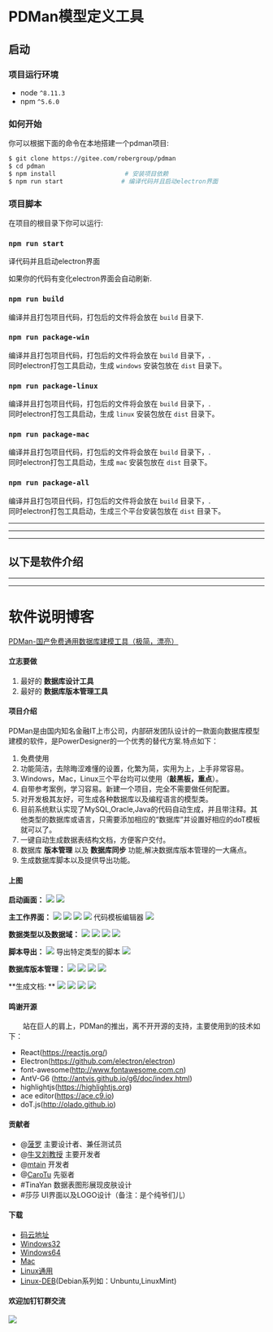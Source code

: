 # PDMan模型定义工具

## 启动

### 项目运行环境
* node `^8.11.3`
* npm `^5.6.0`

### 如何开始

 你可以根据下面的命令在本地搭建一个pdman项目:
 
```bash
$ git clone https://gitee.com/robergroup/pdman
$ cd pdman
$ npm install                   # 安装项目依赖
$ npm run start                # 编译代码并且启动electron界面
```

### 项目脚本

在项目的根目录下你可以运行:

### `npm run start`

译代码并且启动electron界面

如果你的代码有变化electron界面会自动刷新.<br>

### `npm run build `

编译并且打包项目代码，打包后的文件将会放在 `build` 目录下.

### `npm run package-win `

编译并且打包项目代码，打包后的文件将会放在 `build` 目录下，.<br>
同时electron打包工具启动，生成 `windows` 安装包放在 `dist` 目录下。

### `npm run package-linux `

编译并且打包项目代码，打包后的文件将会放在 `build` 目录下，.<br>
同时electron打包工具启动，生成 `linux` 安装包放在 `dist` 目录下。

### `npm run package-mac `

编译并且打包项目代码，打包后的文件将会放在 `build` 目录下，.<br>
同时electron打包工具启动，生成 `mac` 安装包放在 `dist` 目录下。

### `npm run package-all `

编译并且打包项目代码，打包后的文件将会放在 `build` 目录下，.<br>
同时electron打包工具启动，生成三个平台安装包放在 `dist` 目录下。

---------------------
---------------------
---------------------
以下是软件介绍
---------------------
---------------------
---------------------

<base target="_blank" />


# 软件说明博客
[PDMan-国产免费通用数据库建模工具（极简，漂亮）](https://my.oschina.net/skymozn/blog/1821184)

#### 立志要做
1.  最好的 **数据库设计工具**
2.  最好的 **数据库版本管理工具**

#### 项目介绍
PDMan是由国内知名金融IT上市公司，内部研发团队设计的一款面向数据库模型建模的软件，是PowerDesigner的一个优秀的替代方案.特点如下：
1. 免费使用
2. 功能简洁，去除晦涩难懂的设置，化繁为简，实用为上，上手非常容易。
3. Windows，Mac，Linux三个平台均可以使用（**敲黑板，重点**）。
4. 自带参考案例，学习容易。新建一个项目，完全不需要做任何配置。
5. 对开发极其友好，可生成各种数据库以及编程语言的模型类。
6. 目前系统默认实现了MySQL,Oracle,Java的代码自动生成，并且带注释。其他类型的数据库或语言，只需要添加相应的“数据库”并设置好相应的doT模板就可以了。
7. 一键自动生成数据表结构文档，方便客户交付。
8. 数据库 **版本管理** 以及 **数据库同步** 功能,解决数据库版本管理的一大痛点。
9. 生成数据库脚本以及提供导出功能。

#### 上图

**启动画面：**
![](https://oscimg.oschina.net/oscnet/eba42e7a27d86d7c90712637d5342a43095.jpg)
![](https://oscimg.oschina.net/oscnet/967c2a16712629058b08e22184a3c3c5fcd.jpg)

**主工作界面：**
![](https://oscimg.oschina.net/oscnet/826d5265d68a43df33d8f4aef4498ff1469.jpg)
![](https://oscimg.oschina.net/oscnet/2cab05d55f076766d80fa654cb1c118b4a4.jpg)
![](https://oscimg.oschina.net/oscnet/b14b33c20a2f500add7cc6097b378a90bed.jpg)
![](https://oscimg.oschina.net/oscnet/1bd3093ec0ab6f188f2f41c35e63a0a3472.jpg)
代码模板编辑器 
![](https://oscimg.oschina.net/oscnet/fee036bae7c8c47213db925cd2197f1486a.jpg)

**数据类型以及数据域：**
![](https://oscimg.oschina.net/oscnet/f11f8fe73ba251618da4312ed58b0ecc42a.jpg)
![](https://oscimg.oschina.net/oscnet/80547a25e2f57c4ec107df1501aca9581fa.jpg)
![](https://oscimg.oschina.net/oscnet/761364fcd82574c0df3973a62f1bcae6294.jpg)
![](https://oscimg.oschina.net/oscnet/6ddeae5fa48746d2662b3e5d15587a77910.jpg)

**脚本导出：**
![](https://oscimg.oschina.net/oscnet/5ac2315c047e3de1a03052666cda7a24d21.jpg)
导出特定类型的脚本 
![](https://oscimg.oschina.net/oscnet/ae2b73dd7e0f250242f85b263a803eb2c53.jpg)

**数据库版本管理：**
![](https://oscimg.oschina.net/oscnet/59745fe5202ecd465d22db7765bfa9b102e.jpg)
![](https://oscimg.oschina.net/oscnet/479097dcbf242ea5b919719f344599d006e.jpg)
![](https://oscimg.oschina.net/oscnet/7564296e5e9be830fea96c24a8c2c398cd8.jpg)
![](https://oscimg.oschina.net/oscnet/78d0d9f13c1a3a8a5eec77f5266c707fe1c.jpg)

**生成文档: **
![](https://static.oschina.net/uploads/img/201805/30142335_afkp.jpg "")
![](https://static.oschina.net/uploads/img/201805/30142409_V3a7.jpg "")
![](https://static.oschina.net/uploads/img/201805/30142424_NNuW.jpg "")
![](https://static.oschina.net/uploads/img/201805/30142444_Y7hY.jpg "")

#### 鸣谢开源
&emsp;&emsp;站在巨人的肩上，PDMan的推出，离不开开源的支持，主要使用到的技术如下：
- React(<https://reactjs.org/>)
- Electron(<https://github.com/electron/electron>)
- font-awesome(<http://www.fontawesome.com.cn>)
- AntV-G6 (<http://antvis.github.io/g6/doc/index.html>) 
- highlightjs(<https://highlightjs.org>)
- ace editor(<https://ace.c9.io>)
- doT.js(<http://olado.github.io>)

#### 贡献者

- @[菠罗](https://gitee.com/teamsir) 主要设计者、兼任测试员
- @[牛叉刘教授](https://gitee.com/niuchaliujiaoshou) 主要开发者
- @[mtain](https://gitee.com/mtain) 开发者
- @[CaroTu](https://gitee.com/CaroTu) 先驱者
- #TinaYan 数据表图形展现皮肤设计
- #莎莎  UI界面以及LOGO设计（备注：是个纯爷们儿）

#### 下载

-   [码云地址](https://gitee.com/robergroup/pdman-release)
-   [Windows32](http://p9iqvqggq.bkt.clouddn.com/PDMan-win32_v2.0.0.exe)
-   [Windows64](http://p9iqvqggq.bkt.clouddn.com/PDMan-win64_v2.0.0.exe)
-   [Mac](http://p9iqvqggq.bkt.clouddn.com/PDMan-darwin_v2.0.0.dmg)
-   [Linux通用](http://p9iqvqggq.bkt.clouddn.com/PDMan-linux_v2.0.0.AppImage)
-   [Linux-DEB](http://p9iqvqggq.bkt.clouddn.com/PDMan-linux_v2.0.0.deb)(Debian系列如：Unbuntu,LinuxMint)

#### 欢迎加钉钉群交流
![](https://static.oschina.net/uploads/img/201806/01151807_3YY6.jpg "")
